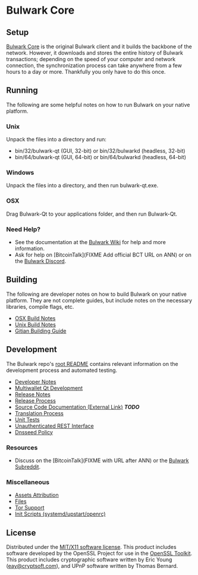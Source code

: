 Bulwark Core
=====================

Setup
---------------------
[Bulwark Core](https://www.bulwarkcrypto.com/) is the original Bulwark client and it builds the backbone of the network. However, it downloads and stores the entire history of Bulwark transactions; depending on the speed of your computer and network connection, the synchronization process can take anywhere from a few hours to a day or more. Thankfully you only have to do this once.

Running
---------------------
The following are some helpful notes on how to run Bulwark on your native platform.

### Unix

Unpack the files into a directory and run:

- bin/32/bulwark-qt (GUI, 32-bit) or bin/32/bulwarkd (headless, 32-bit)
- bin/64/bulwark-qt (GUI, 64-bit) or bin/64/bulwarkd (headless, 64-bit)

### Windows

Unpack the files into a directory, and then run bulwark-qt.exe.

### OSX

Drag Bulwark-Qt to your applications folder, and then run Bulwark-Qt.

### Need Help?

* See the documentation at the [Bulwark Wiki](https://github.com/bulwark-crypto/Bulwark/wiki)
for help and more information.
* Ask for help on [BitcoinTalk](FIXME Add official BCT URL on ANN) or on the [Bulwark Discord](https://discord.gg/a7vhegP).

Building
---------------------
The following are developer notes on how to build Bulwark on your native platform. They are not complete guides, but include notes on the necessary libraries, compile flags, etc.

- [OSX Build Notes](build-osx.md)
- [Unix Build Notes](build-unix.md)
- [Gitian Building Guide](gitian-building.md)

Development
---------------------
The Bulwark repo's [root README](https://github.com/bulwark-crypto/Bulwark/blob/master/README.md) contains relevant information on the development process and automated testing.

- [Developer Notes](developer-notes.md)
- [Multiwallet Qt Development](multiwallet-qt.md)
- [Release Notes](release-notes.md)
- [Release Process](release-process.md)
- [Source Code Documentation (External Link)](https://dev.visucore.com/bitcoin/doxygen/) ***TODO***
- [Translation Process](translation_process.md)
- [Unit Tests](unit-tests.md)
- [Unauthenticated REST Interface](REST-interface.md)
- [Dnsseed Policy](dnsseed-policy.md)

### Resources

* Discuss on the [BitcoinTalk](FIXME with URL after ANN) or the [Bulwark Subreddit](http://reddit.com/r/bulwarkcoin).

### Miscellaneous
- [Assets Attribution](assets-attribution.md)
- [Files](files.md)
- [Tor Support](tor.md)
- [Init Scripts (systemd/upstart/openrc)](init.md)

License
---------------------
Distributed under the [MIT/X11 software license](http://www.opensource.org/licenses/mit-license.php).
This product includes software developed by the OpenSSL Project for use in the [OpenSSL Toolkit](https://www.openssl.org/). This product includes
cryptographic software written by Eric Young ([eay@cryptsoft.com](mailto:eay@cryptsoft.com)), and UPnP software written by Thomas Bernard.
